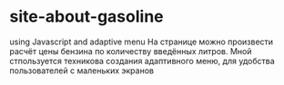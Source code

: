 # site-about-gasoline
using Javascript and adaptive menu
На странице можно произвести расчёт цены бензина по количеству введённых литров.
Мной стпользуется техникова создания адаптивного меню, для удобства пользователей с маленьких экранов
